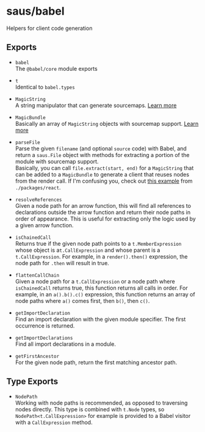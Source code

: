 # saus/babel

Helpers for client code generation

## Exports

- `babel`  
  The `@babel/core` module exports

- `t`  
  Identical to `babel.types`

- `MagicString`  
  A string manipulator that can generate sourcemaps. [Learn more](https://www.npmjs.com/package/magic-string)

- `MagicBundle`  
  Basically an array of `MagicString` objects with sourcemap support. [Learn more](https://www.npmjs.com/package/magic-string#bundling)

- `parseFile`  
  Parse the given `filename` (and optional `source` code) with Babel, and return a `saus.File` object with methods for extracting a portion of the module with sourcemap support.  
  Basically, you can call `file.extract(start, end)` for a `MagicString` that can be added to a `MagicBundle` to generate a client that reuses nodes from the render call. If I'm confusing you, check out [this example](https://github.com/alloc/saus/blob/b75168eafbb2ed618be26dc98b903919de00ece5/packages/react/src/node/client.ts#L70-L74) from `./packages/react`.

- `resolveReferences`  
  Given a node path for an arrow function, this will find all references to declarations outside the arrow function and return their node paths in order of appearance. This is useful for extracting only the logic used by a given arrow function.

- `isChainedCall`  
  Returns true if the given node path points to a `t.MemberExpression` whose object is a`t.CallExpression` and whose parent is a `t.CallExpression`. For example, in a `render().then()` expression, the node path for `.then` will result in true.

- `flattenCallChain`  
  Given a node path for a `t.CallExpression` or a node path where `isChainedCall` returns true, this function returns all calls in order. For example, in an `a().b().c()` expression, this function returns an array of node paths where `a()` comes first, then `b()`, then `c()`.

- `getImportDeclaration`  
  Find an import declaration with the given module specifier. The first occurrence is returned.

- `getImportDeclarations`  
  Find all import declarations in a module.

- `getFirstAncestor`  
  For the given node path, return the first matching ancestor path.

## Type Exports

- `NodePath`  
  Working with node paths is recommended, as opposed to traversing nodes directly. This type is combined with `t.Node` types, so `NodePath<t.CallExpression>` for example is provided to a Babel visitor with a `CallExpression` method.
